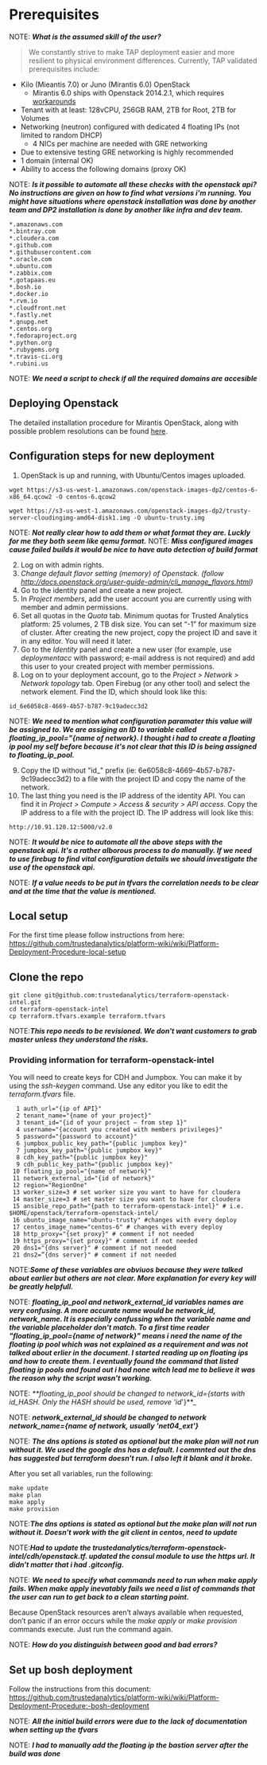 
# Prerequisites
NOTE: _**What is the assumed skill of the user?**_
> We constantly strive to make TAP deployment easier and more resilient to physical environment differences. Currently, TAP validated prerequisites include:

* Kilo (Mieantis 7.0) or Juno (Mirantis 6.0) OpenStack
    * Mirantis 6.0 ships with Openstack 2014.2.1, which requires [workarounds](https://github.com/trustedanalytics/platform-wiki/wiki/Mirantis-OpenStack-Deployment#manual-steps)
* Tenant with at least: 128vCPU, 256GB RAM, 2TB for Root, 2TB for Volumes
* Networking (neutron) configured with dedicated 4 floating IPs (not limited to random DHCP)
    * 4 NICs per machine are needed with GRE networking
* Due to extensive testing GRE networking is highly recommended
* 1 domain (internal OK)
* Ability to access the following domains (proxy OK)

NOTE: _**Is it possible to automate all these checks with the openstack api? No instructions are given on how to find what versions i'm running. You might have situations where openstack installation was done by another team and DP2 installation is done by another like infra and dev team.**_

```
*.amazonaws.com
*.bintray.com
*.cloudera.com
*.github.com
*.githubusercontent.com
*.oracle.com
*.ubuntu.com
*.zabbix.com
*.gotapaas.eu
*.bosh.io
*.docker.io
*.rvm.io
*.cloudfront.net
*.fastly.net
*.gnupg.net
*.centos.org
*.fedoraproject.org
*.python.org
*.rubygems.org
*.travis-ci.org
*.rubini.us
```

NOTE: _**We need a script to check if all the required domains are accesible**_

## Deploying Openstack

The detailed installation procedure for Mirantis OpenStack, along with possible problem resolutions can be found [here](https://github.com/trustedanalytics/platform-wiki/wiki/Mirantis-OpenStack-Deployment).

## Configuration steps for new deployment
1. OpenStack is up and running, with Ubuntu/Centos images uploaded. 

  ``` 
wget https://s3-us-west-1.amazonaws.com/openstack-images-dp2/centos-6-x86_64.qcow2 -O centos-6.qcow2
  ``` 
  ``` 
wget https://s3-us-west-1.amazonaws.com/openstack-images-dp2/trusty-server-cloudingimg-amd64-disk1.img -O ubuntu-trusty.img
  ```
  
NOTE: _**Not really clear how to add them or what format they are. Luckly for me they both seem like qemu format.**_
NOTE: _**Miss configured images cause failed builds it would be nice to have auto detection of build format**_
  
2. Log on with admin rights.
3. _Change default flavor setting (memory) of Openstack. (follow http://docs.openstack.org/user-guide-admin/cli_manage_flavors.html)_
9. Go to the identity panel and create a new project.
9. In _Project members_, add the user account you are currently using with member and admin permissions.
9. Set all quotas in the _Quota_ tab. Minimum quotas for Trusted Analytics platform: 25 volumes, 2 TB disk size. You can set “-1” for maximum size of cluster. After creating the new project, copy the project ID and save it in any editor. You will need it later.
9. Go to the _Identity_ panel and create a new user (for example, use _deploymentacc_ with password; e-mail address is not required) and add this user to your created project with member permissions. 
9. Log on to your deployment account, go to the _Project > Network > Network topology_ tab. Open Firebug (or any other tool) and select the network element. Find the ID, which should look like this: 
 
  ``` 
id_6e6058c8-4669-4b57-b787-9c19adecc3d2 
  ```
  
NOTE: _**We need to mention what configuration paramater this value will be assigned to. We are assiging an ID to variable called floating_ip_pool="{name of network}. I thought i had to create a floating ip pool my self before because it's not clear that this ID is being assigned to floating_ip_pool.**_
  
9. Copy the ID without "id_" prefix (ie: 6e6058c8-4669-4b57-b787-9c19adecc3d2) to a file with the project ID and copy the name of the network. 
9. The last thing you need is the IP address of the identity API. You can find it in _Project > Compute > Access & security > API access_. Copy the IP address to a file with the project ID. The IP address will look like this:

  ``` 
http://10.91.120.12:5000/v2.0 
  ```
  
NOTE: _**It would be nice to automate all the above steps with the openstack api. It's a rather alborous process to do manually. If we need to use firebug to find vital configuration details we should investigate the use of the openstack api.**_


NOTE: _**If a value needs to be put in tfvars the correlation needs to be clear and at the time that the value is mentioned.**_

## Local setup
For the first time please follow instructions from here: https://github.com/trustedanalytics/platform-wiki/wiki/Platform-Deployment-Procedure-local-setup


## Clone the repo
```
git clone git@github.com:trustedanalytics/terraform-openstack-intel.git
cd terraform-openstack-intel
cp terraform.tfvars.example terraform.tfvars
```

NOTE:_**This repo needs to be revisioned. We don't want customers to grab master unless they understand the risks.**_

### Providing information for terraform-openstack-intel
You will need to create keys for CDH and Jumpbox. You can make it by using the _ssh-keygen_ command. 
Use any editor you like to edit the _terraform.tfvars_ file.
```
  1 auth_url="{ip of API}"
  2 tenant_name="{name of your project}"
  3 tenant_id="{id of your project – from step 1}"
  4 username="{account you created with members privileges}"
  5 password="{password to account}"
  6 jumpbox_public_key_path="{public jumpbox key}"
  7 jumpbox_key_path="{public jumpbox key}"
  8 cdh_key_path="{public jumpbox key}"
  9 cdh_public_key_path="{public jumpbox key}"
 10 floating_ip_pool="{name of network}"
 11 network_external_id="{id of network}"
 12 region="RegionOne"
 13 worker_size=3 # set worker size you want to have for cloudera
 14 master_size=3 # set master size you want to have for cloudera
 15 ansible_repo_path="{path to terraform-openstack-intel}" # i.e. $HOME/openstack/terraform-openstack-intel/
 16 ubuntu_image_name="ubuntu-trusty" #changes with every deploy
 17 centos_image_name="centos-6" # changes with every deploy
 18 http_proxy="{set proxy}" # comment if not needed
 19 https_proxy="{set proxy}" # comment if not needed
 20 dns1="{dns server}" # comment if not needed
 21 dns2=”{dns server}" # comment if not needed
```
NOTE:_**Some of these variables are obviuos because they were talked about earlier but others are not clear. More explanation for every key will be greatly helpfull.**_

NOTE: _**floating_ip_pool and network_external_id variables names are very confusing. A more accurate name would be network_id, network_name. It is especially confussing when the variable name and the variable placeholder don't match. To a first time reader "floating_ip_pool={name of network}" means i need the name of the floating ip pool which was not explained as a requirement and was not talked about erlier in the document. I started reading up on floating ips and how to create them. I eventually found the command that listed floating ip pools and found out i had none witch lead me to believe it was the reason why the script wasn't working.**_

NOTE: _**floating_ip_pool should be changed to network_id={starts with id_HASH. Only the HASH should be used, remove 'id_'}**_

NOTE: _**network_external_id should be changed to network network_name={name of network, usually 'net04_ext'}**_

NOTE: _**The dns options is stated as optional but the make plan will not run without it. We used the google dns has a default. I commnted out the dns has suggested but terraform doesn't run. I also left it blank and it broke.**_

After you set all variables, run the following:
```
make update
make plan
make apply
make provision
```
NOTE:_**The dns options is stated as optional but the make plan will not run without it. Doesn't work with the git client in centos, need to update**_

NOTE:_**Had to update the trustedanalytics/terraform-openstack-intel/cdh/openstack.tf. updated the consul module to use the https url. It didn't matter that i had .gitconfig.**_

NOTE: _**We need to specify what commands need to run when make apply fails. When make apply inevatably fails we need a list of commands that the user can run to get back to a clean starting point.**_

Because OpenStack resources aren’t always available when requested, don’t panic if an error occurs while the _make apply_ or 
_make provision_ commands execute. Just run the command again.

NOTE: _**How do you distinguish between good and bad errors?**_

## Set up bosh deployment
Follow the instructions from this document: https://github.com/trustedanalytics/platform-wiki/wiki/Platform-Deployment-Procedure:-bosh-deployment


NOTE: _**All the initial build errors were due to the lack of documentation when setting up the tfvars**_

NOTE: _**I had to manually add the floating ip the bastion server after the build was done**_
